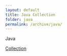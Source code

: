 ```yaml
---
layout: default
title: Java Collection
folder: java
permalink: /archive/java/
---
```


Java

[Collection](/archive/java/collection)
